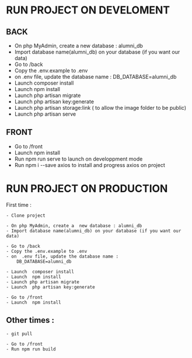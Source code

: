 # RUN PROJECT ON DEVELOMENT

## BACK

- On php MyAdmin, create a new database : alumni_db
- Import database name(alumni_db) on your database (if you want our data)
- Go to /back
- Copy the .env.example to .env
- on .env file, update the database name :
  DB_DATABASE=alumni_db
- Launch composer install
- Launch npm install
- Launch php artisan migrate
- Launch php artisan key:generate
- Launch php artisan storage:link ( to allow the image folder to be public)
- Launch php artisan serve

## FRONT

- Go to /front
- Launch npm install
- Run npm run serve to launch on developpment mode
- Run npm i --save axios to install and progress axios on project

# RUN PROJECT ON PRODUCTION

First time :

```
- Clone project

- On php MyAdmin, create a  new database : alumni_db
- Import database name(alumni_db) on your database (if you want our data)

- Go to /back
- Copy the .env.example to .env
- on  .env file, update the database name :
	DB_DATABASE=alumni_db

- Launch  composer install
- Launch  npm install
- Launch php artisan migrate
- Launch  php artisan key:generate

- Go to /front
- Launch  npm install
```

## Other times :

```
- git pull

- Go to /front
- Run npm run build
```
